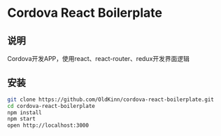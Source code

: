 # Cordova React Boilerplate

## 说明
Cordova开发APP，使用react、react-router、redux开发界面逻辑
## 安装

```bash
git clone https://github.com/OldKinn/cordova-react-boilerplate.git
cd cordova-react-boilerplate
npm install
npm start
open http://localhost:3000
```
